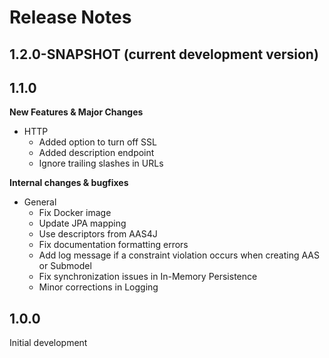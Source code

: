 # Release Notes
<!--start:changelog-header-->
## 1.2.0-SNAPSHOT (current development version)<!--end:changelog-header-->
## 1.1.0

**New Features & Major Changes**
- HTTP
	- Added option to turn off SSL
	- Added description endpoint
	- Ignore trailing slashes in URLs

**Internal changes & bugfixes**
- General
	- Fix Docker image
	- Update JPA mapping
	- Use descriptors from AAS4J
	- Fix documentation formatting errors
	- Add log message if a constraint violation occurs when creating AAS or Submodel
	- Fix synchronization issues in In-Memory Persistence
	- Minor corrections in Logging

## 1.0.0

Initial development
